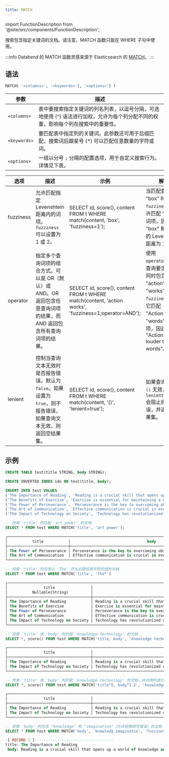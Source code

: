 ```yaml
---
title: MATCH
---
```

import FunctionDescription from '@site/src/components/FunctionDescription';

<FunctionDescription description="引入或更新: v1.2.619"/>

搜索包含指定关键词的文档。请注意，MATCH 函数只能在 WHERE 子句中使用。

:::info
Databend 的 MATCH 函数灵感来源于 Elasticsearch 的 [MATCH](https://www.elastic.co/guide/en/elasticsearch/reference/current/sql-functions-search.html#sql-functions-search-match)。
:::

## 语法

```sql
MATCH( '<columns>', '<keywords>'[, '<options>'] )
```

| 参数         | 描述                                                                                                                                                                                                                                               |
|--------------|-----------------------------------------------------------------------------------------------------------------------------------------------------------------------------------------------------------------------------------------------------------|
| `<columns>`  | 表中要搜索指定关键词的列名列表，以逗号分隔，可选地使用 (^) 语法进行加权，允许为每个列分配不同的权重，影响每个列在搜索中的重要性。 |
| `<keywords>` | 要匹配表中指定列的关键词。此参数还可用于后缀匹配，搜索词后跟星号 (*) 可以匹配任意数量的字符或词。                                                                                                                                                                                       |
| `<options>` | 一组以分号 `;` 分隔的配置选项，用于自定义搜索行为。详情见下表。 |

| 选项        | 描述                                                                                                                                                                                         | 示例                                                                                               | 解释                                                                                                                                                                                                          |
|-----------|-----------------------------------------------------------------------------------------------------------------------------------------------------------------------------------------------------|------------------------------------------------------------------------------------------------------|----------------------------------------------------------------------------------------------------------------------------------------------------------------------------------------------------------------------|
| fuzziness | 允许匹配指定 Levenshtein 距离内的词项。`fuzziness` 可以设置为 1 或 2。                                                                                                    | SELECT id, score(), content FROM t WHERE match(content, 'box', 'fuzziness=1');                       | 当匹配查询词 "box" 时，`fuzziness=1` 允许匹配 "fox" 等词项，因为 "box" 和 "fox" 的 Levenshtein 距离为 1。                                                                          |
| operator  | 指定多个查询词项的组合方式。可以是 OR（默认）或 AND。OR 返回包含任意查询词项的结果，而 AND 返回包含所有查询词项的结果。     | SELECT id, score(), content FROM t WHERE match(content, 'action works', 'fuzziness=1;operator=AND'); | 使用 `operator=AND`，查询要求结果中同时包含 "action" 和 "works"。由于 `fuzziness=1`，它匹配 "Actions" 和 "words" 等词项，因此返回 "Actions speak louder than words"。 |
| lenient   | 控制当查询文本无效时是否报告错误。默认为 `false`。如果设置为 `true`，则不报告错误，如果查询文本无效，则返回空结果集。 | SELECT id, score(), content FROM t WHERE match(content, '()', 'lenient=true');                       | 如果查询文本 `()` 无效，设置 `lenient=true` 会阻止抛出错误，并返回空结果集。                                                                               |

## 示例

```sql
CREATE TABLE test(title STRING, body STRING);

CREATE INVERTED INDEX idx ON test(title, body);

INSERT INTO test VALUES
('The Importance of Reading', 'Reading is a crucial skill that opens up a world of knowledge and imagination.'),
('The Benefits of Exercise', 'Exercise is essential for maintaining a healthy lifestyle.'),
('The Power of Perseverance', 'Perseverance is the key to overcoming obstacles and achieving success.'),
('The Art of Communication', 'Effective communication is crucial in everyday life.'),
('The Impact of Technology on Society', 'Technology has revolutionized our society in countless ways.');

-- 检索 'title' 列匹配 'art power' 的文档
SELECT * FROM test WHERE MATCH('title', 'art power');

┌────────────────────────────────────────────────────────────────────────────────────────────────────┐
│           title           │                                  body                                  │
├───────────────────────────┼────────────────────────────────────────────────────────────────────────┤
│ The Power of Perseverance │ Perseverance is the key to overcoming obstacles and achieving success. │
│ The Art of Communication  │ Effective communication is crucial in everyday life.                   │
└────────────────────────────────────────────────────────────────────────────────────────────────────┘

-- 检索 'title' 列包含以 'The' 开头后跟任意字符的值的文档
SELECT * FROM test WHERE MATCH('title', 'The*')

┌──────────────────────────────────────────────────────────────────────────────────────────────────────────────────────┐
│                title                │                                      body                                      │
│           Nullable(String)          │                                Nullable(String)                                │
├─────────────────────────────────────┼────────────────────────────────────────────────────────────────────────────────┤
│ The Importance of Reading           │ Reading is a crucial skill that opens up a world of knowledge and imagination. │
│ The Benefits of Exercise            │ Exercise is essential for maintaining a healthy lifestyle.                     │
│ The Power of Perseverance           │ Perseverance is the key to overcoming obstacles and achieving success.         │
│ The Art of Communication            │ Effective communication is crucial in everyday life.                           │
│ The Impact of Technology on Society │ Technology has revolutionized our society in countless ways.                   │
└──────────────────────────────────────────────────────────────────────────────────────────────────────────────────────┘

-- 检索 'title' 或 'body' 列匹配 'knowledge technology' 的文档
SELECT *, score() FROM test WHERE MATCH('title, body', 'knowledge technology');

┌──────────────────────────────────────────────────────────────────────────────────────────────────────────────────────────────────┐
│                title                │                                      body                                      │  score()  │
├─────────────────────────────────────┼────────────────────────────────────────────────────────────────────────────────┼───────────┤
│ The Importance of Reading           │ Reading is a crucial skill that opens up a world of knowledge and imagination. │ 1.1550591 │
│ The Impact of Technology on Society │ Technology has revolutionized our society in countless ways.                   │ 2.6830134 │
└──────────────────────────────────────────────────────────────────────────────────────────────────────────────────────────────────┘

-- 检索 'title' 或 'body' 列匹配 'knowledge technology' 的文档，并对两列进行加权
SELECT *, score() FROM test WHERE MATCH('title^5, body^1.2', 'knowledge technology');

┌──────────────────────────────────────────────────────────────────────────────────────────────────────────────────────────────────┐
│                title                │                                      body                                      │  score()  │
├─────────────────────────────────────┼────────────────────────────────────────────────────────────────────────────────┼───────────┤
│ The Importance of Reading           │ Reading is a crucial skill that opens up a world of knowledge and imagination. │ 1.3860708 │
│ The Impact of Technology on Society │ Technology has revolutionized our society in countless ways.                   │ 7.8053584 │
└──────────────────────────────────────────────────────────────────────────────────────────────────────────────────────────────────┘

-- 检索 'body' 列包含 "knowledge" 和 "imagination"（允许轻微拼写错误）的文档
SELECT * FROM test WHERE MATCH('body', 'knowledg imaginatio', 'fuzziness = 1; operator = AND');

-[ RECORD 1 ]-----------------------------------
title: The Importance of Reading
 body: Reading is a crucial skill that opens up a world of knowledge and imagination.
```